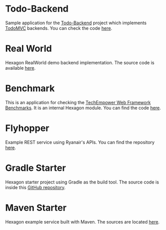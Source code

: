 
# Todo-Backend

Sample application for the [Todo-Backend](http://www.todobackend.com) project which implements
[TodoMVC](http://todomvc.com) backends. You can check the code
[here](https://github.com/hexagonkt/todo_backend).

# Real World

Hexagon RealWorld demo backend implementation. The source code is available
[here](https://github.com/hexagonkt/real_world).

# Benchmark

This is an application for checking the [TechEmpower Web Framework Benchmarks][benchmark]. It is an
internal Hexagon module. You can find the code [here][benchmark_example].

# Flyhopper

Example REST service using Ryanair's APIs. You can find the repository [here][flyhopper_example].

# Gradle Starter

Hexagon starter project using Gradle as the build tool. The source code is inside this
[GitHub repository][gradle_starter_example].

# Maven Starter

Hexagon example service built with Maven. The sources are located [here][maven_starter_example].

[benchmark]: https://www.techempower.com/benchmarks
[benchmark_example]: https://github.com/hexagonkt/tfb/tree/master/frameworks/Kotlin/hexagon
[flyhopper_example]: https://github.com/hexagonkt/flyhopper
[gradle_starter_example]: https://github.com/hexagonkt/gradle_starter
[maven_starter_example]: https://github.com/hexagonkt/maven_starter
